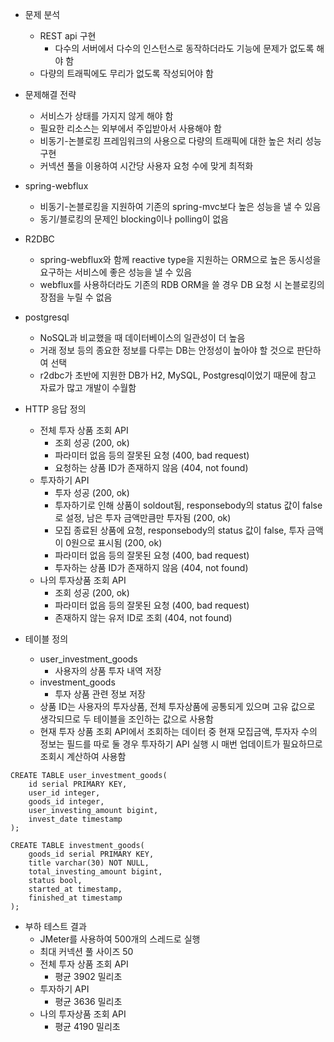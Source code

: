 
* 문제 분석
  * REST api 구현
    * 다수의 서버에서 다수의 인스턴스로 동작하더라도 기능에 문제가 없도록 해야 함
  * 다량의 트래픽에도 무리가 없도록 작성되어야 함


* 문제해결 전략
  * 서비스가 상태를 가지지 않게 해야 함
  * 필요한 리소스는 외부에서 주입받아서 사용해야 함
  * 비동기-논블로킹 프레임워크의 사용으로 다량의 트래픽에 대한 높은 처리 성능 구현
  * 커넥션 풀을 이용하여 시간당 사용자 요청 수에 맞게 최적화
  

* spring-webflux
  * 비동기-논블로킹을 지원하여 기존의 spring-mvc보다 높은 성능을 낼 수 있음
  * 동기/블로킹의 문제인 blocking이나 polling이 없음
  

* R2DBC
  * spring-webflux와 함께 reactive type을 지원하는 ORM으로 높은 동시성을 요구하는 서비스에 좋은 성능을 낼 수 있음
  * webflux를 사용하더라도 기존의 RDB ORM을 쓸 경우 DB 요청 시 논블로킹의 장점을 누릴 수 없음


* postgresql
  * NoSQL과 비교했을 때 데이터베이스의 일관성이 더 높음
  * 거래 정보 등의 종요한 정보를 다루는 DB는 안정성이 높아야 할 것으로 판단하여 선택
  * r2dbc가 초반에 지원한 DB가 H2, MySQL, Postgresql이었기 때문에 참고 자료가 많고 개발이 수월함


* HTTP 응답 정의
  * 전체 투자 상품 조회 API
    * 조회 성공 (200, ok)
    * 파라미터 없음 등의 잘못된 요청 (400, bad request)
    * 요청하는 상품 ID가 존재하지 않음 (404, not found)
  * 투자하기 API
    * 투자 성공 (200, ok)
    * 투자하기로 인해 상품이 soldout됨, responsebody의 status 값이 false로 설정, 남은 투자 금액만큼만 투자됨 (200, ok)
    * 모집 종료된 상품에 요청, responsebody의 status 값이 false, 투자 금액이 0원으로 표시됨 (200, ok)
    * 파라미터 없음 등의 잘못된 요청 (400, bad request)
    * 투자하는 상품 ID가 존재하지 않음 (404, not found)
  * 나의 투자상품 조회 API
    * 조회 성공 (200, ok)
    * 파라미터 없음 등의 잘못된 요청 (400, bad request)
    * 존재하지 않는 유저 ID로 조회 (404, not found)

  
* 테이블 정의
  * user_investment_goods
    * 사용자의 상품 투자 내역 저장
  * investment_goods
    * 투자 상품 관련 정보 저장
  * 상품 ID는 사용자의 투자상품, 전체 투자상품에 공통되게 있으며 고유 값으로 생각되므로 두 테이블을 조인하는 값으로 사용함
  * 현재 투자 상품 조회 API에서 조회하는 데이터 중 현재 모집금액, 투자자 수의 정보는 필드를 따로 둘 경우 투자하기 API 실행 시 매번 업데이트가 필요하므로 조회시 계산하여 사용함 
```
CREATE TABLE user_investment_goods(
    id serial PRIMARY KEY,
    user_id integer,
    goods_id integer,
    user_investing_amount bigint,
    invest_date timestamp
);
```
```
CREATE TABLE investment_goods(
    goods_id serial PRIMARY KEY,
    title varchar(30) NOT NULL,
    total_investing_amount bigint,
    status bool,
    started_at timestamp,
    finished_at timestamp
);
```

* 부하 테스트 결과
  * JMeter를 사용하여 500개의 스레드로 실행
  * 최대 커넥션 풀 사이즈 50
  * 전체 투자 상품 조회 API
    * 평균 3902 밀리초
  * 투자하기 API
    * 평균 3636 밀리초
  * 나의 투자상품 조회 API
    * 평균 4190 밀리초

